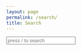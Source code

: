```yaml
---
layout: page
permalink: /search/
title: Search
---
```


<!-- Search input field -->
  <div class="main-search form-group mb-0 border-bottom">
  <div class="input-group">
    <input id="search" name="main_input" class="form-control border-0" placeholder="press / to search" type="text">
    <div class="input-group-append">
      <span class="input-group-text border-0"><i class="fa fa-search" aria-hidden="true"></i></span>
    </div>
  </div>
</div>

<!-- Search result container -->
<div class="search-results position-absolute">
      <ul id="results" class="search-results-ul card shadow border border-top-0">
      </ul>
</div>

<!-- Script pointing to search-script.js -->
<script src="/path/to/search-script.js" type="text/javascript"></script>

<!-- Configuration -->
<script>
SimpleJekyllSearch({
  searchInput: document.getElementById('search-input'),
  resultsContainer: document.getElementById('results-container'),
  json: '/search.json'
})
</script>
